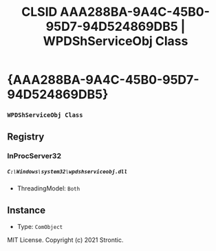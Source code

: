 ﻿---
title: "CLSID AAA288BA-9A4C-45B0-95D7-94D524869DB5 | WPDShServiceObj Class"
excerpt: What is COM-Object CLSID AAA288BA-9A4C-45B0-95D7-94D524869DB5?
---

# {AAA288BA-9A4C-45B0-95D7-94D524869DB5}

### `WPDShServiceObj Class`

## Registry


### InProcServer32

##### `C:\Windows\system32\wpdshserviceobj.dll`
* ThreadingModel: `Both`

## Instance

* Type: `ComObject`

MIT License. Copyright (c) 2021 Strontic.


